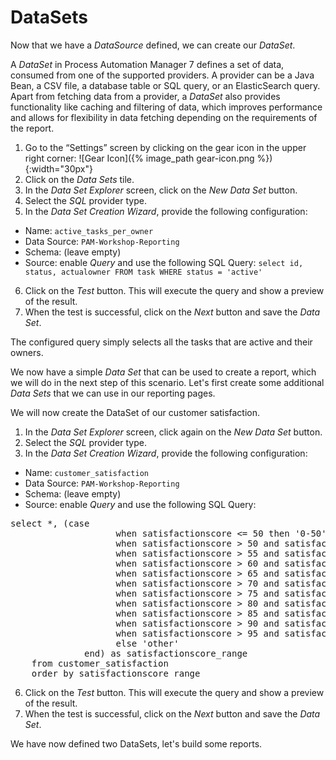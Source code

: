 # DataSets

Now that we have a *DataSource* defined, we can create our *DataSet*.

A *DataSet* in Process Automation Manager 7 defines a set of data, consumed from one of the supported providers. A provider can be a Java Bean, a CSV file, a database table or SQL query, or an ElasticSearch query. Apart from fetching data from a provider, a *DataSet* also provides functionality like caching and filtering of data, which improves performance and allows for flexibility in data fetching depending on the requirements of the report.

1. Go to the “Settings” screen by clicking on the gear icon in the upper right corner: ![Gear Icon]({% image_path gear-icon.png %}){:width="30px"}
2. Click on the *Data Sets* tile.
3. In the *Data Set Explorer* screen, click on the *New Data Set* button.
4. Select the *SQL* provider type.
5. In the *Data Set Creation Wizard*, provide the following configuration:
  * Name: `active_tasks_per_owner`
  * Data Source: `PAM-Workshop-Reporting`
  * Schema: (leave empty)
  * Source: enable *Query* and use the following SQL Query:
    `select id, status, actualowner FROM task WHERE status = 'active'`
6. Click on the *Test* button. This will execute the query and show a preview of the result.
7. When the test is successful, click on the *Next* button and save the *Data Set*.

The configured query simply selects all the tasks that are active and their owners.

We now have a simple *Data Set* that can be used to create a report, which we will do in the next step of this scenario. Let's first create some additional *Data Sets* that we can use in our reporting pages.

We will now create the DataSet of our customer satisfaction.

1. In the *Data Set Explorer* screen, click again on the *New Data Set* button.
2. Select the *SQL* provider type.
3. In the *Data Set Creation Wizard*, provide the following configuration:  
  * Name: `customer_satisfaction`  
  * Data Source: `PAM-Workshop-Reporting`  
  * Schema: (leave empty)  
  * Source: enable *Query* and use the following SQL Query:  
<pre class="file" data-target="clipboard">
select *, (case
                    when satisfactionscore <= 50 then '0-50'        
                    when satisfactionscore > 50 and satisfactionscore <= 55 then '50-55'
                    when satisfactionscore > 55 and satisfactionscore <= 60 then '55-60'
                    when satisfactionscore > 60 and satisfactionscore <= 65 then '60-65'
                    when satisfactionscore > 65 and satisfactionscore <= 70 then '65-70'
                    when satisfactionscore > 70 and satisfactionscore <= 75 then '70-75'
                    when satisfactionscore > 75 and satisfactionscore <= 80 then '75-80'
                    when satisfactionscore > 80 and satisfactionscore <= 85 then '80-85'
                    when satisfactionscore > 85 and satisfactionscore <= 90 then '85-90'
                    when satisfactionscore > 90 and satisfactionscore <= 95 then '90-95'
                    when satisfactionscore > 95 and satisfactionscore <= 100 then '95-100'
                    else 'other'
              end) as satisfactionscore_range
    from customer_satisfaction
    order by satisfactionscore_range
</pre>
6. Click on the *Test* button. This will execute the query and show a preview of the result.
7. When the test is successful, click on the *Next* button and save the *Data Set*.

We have now defined two DataSets, let's build some reports.
